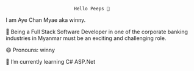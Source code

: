 							 Hello Peeps 👋 
I am Aye Chan Myae aka winny. 

🔭 Being a Full Stack Software Developer in one of the corporate banking industries in Myanmar must be an exciting and challenging role. 

😄 Pronouns: winny

🌱 I’m currently learning C# ASP.Net


